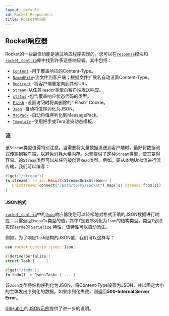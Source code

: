 ```yaml
---
layout: default
id: Rocket-Responders
title: Rocket响应器
---
```


## Rocket响应器

Rocket的一些最佳功能是通过响应程序实现的。您可以在[`response`](https://api.rocket.rs/v0.4/rocket/response/)模块和[`rocket_contrib`](https://api.rocket.rs/v0.4/rocket_contrib/)库中找到许多这些响应者。其中包括：

- [`Content`](https://api.rocket.rs/v0.4/rocket/response/struct.Content.html) -用于覆盖响应的Content-Type。
- [`NamedFile`](https://api.rocket.rs/v0.4/rocket/response/struct.NamedFile.html)-流文件到客户端；根据文件扩展名自动设置Content-Type。
- [`Redirect`](https://api.rocket.rs/v0.4/rocket/response/struct.Redirect.html) -将客户端重定向到其他URI。
- [`Stream`](https://api.rocket.rs/v0.4/rocket/response/struct.Stream.html)-从任意`Read`er类型向客户端发送响应。
- [`status`](https://api.rocket.rs/v0.4/rocket/response/status/) -包含覆盖响应状态代码的类型。
- [`Flash`](https://api.rocket.rs/v0.4/rocket/response/struct.Flash.html) -设置访问时将其删除的“ Flash” Cookie。
- [`Json`](https://api.rocket.rs/v0.4/rocket_contrib/json/struct.Json.html) -自动将值序列化为JSON。
- [`MsgPack`](https://api.rocket.rs/v0.4/rocket_contrib/msgpack/struct.MsgPack.html) -自动将值序列化到MessagePack。
- [`Template`](https://api.rocket.rs/v0.4/rocket_contrib/templates/struct.Template.html) -使用把手或Tera渲染动态模板。

### 流

该`Stream`类型值得特别注意。当需要将大量数据发送到客户端时，最好将数据流式传输到客户端，以避免消耗大量内存。火箭提供了这种[`Stream`](https://api.rocket.rs/v0.4/rocket/response/struct.Stream.html)类型，使其变得容易。的`Stream`类型可以从任何被创建`Read`类型。例如，要从本地Unix流进行流传输，我们可以编写：

```rust
#[get("/stream")]
fn stream() -> io::Result<Stream<UnixStream>> {
   UnixStream::connect("/path/to/my/socket").map(|s| Stream::from(s))
}
```

#### JSON格式

[`rocket_contrib`](https://api.rocket.rs/v0.4/rocket_contrib/)中的[`Json`](https://api.rocket.rs/v0.4/rocket_contrib/json/struct.Json.html)响应器使您可以轻松地对格式正确的JSON数据进行响应：只需返回`Json<T>`类型的值，其中`T`是要序列化为`Json`的结构类型。类型`T`必须实现[`serde`](https://docs.serde.rs/serde/)的 [`Serialize`](https://docs.serde.rs/serde/trait.Serialize.html) 特性，该特性可以自动派生。

例如，为了响应`Task`结构的JSON值，我们可以这样写：

```rust
use rocket_contrib::json::Json;

#[derive(Serialize)]
struct Task { ... }

#[get("/todo")]
fn todo() -> Json<Task> { ... }
```

该`Json`类型将结构序列化为JSON，将Content-Type设置为JSON，并以固定大小的主体发出序列化的数据。如果序列化失败，则返回**500-Internal Server Error**。

[GitHub上](https://github.com/SergioBenitez/Rocket/tree/v0.4/examples/json)的[JSON示例](https://github.com/SergioBenitez/Rocket/tree/v0.4/examples/json)提供了进一步的说明。